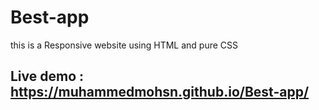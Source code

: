 # Best-app
this is a Responsive website using HTML and pure CSS
 ## Live demo : https://muhammedmohsn.github.io/Best-app/
